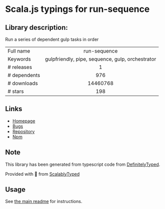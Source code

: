 
# Scala.js typings for run-sequence


## Library description:
Run a series of dependent gulp tasks in order

|                    |                 |
| ------------------ | :-------------: |
| Full name          | run-sequence |
| Keywords           | gulpfriendly, pipe, sequence, gulp, orchestrator |
| # releases         | 1 |
| # dependents       | 976 |
| # downloads        | 14460768 |
| # stars            | 198 |

## Links
- [Homepage](https://github.com/OverZealous/run-sequence)
- [Bugs](https://github.com/OverZealous/run-sequence/issues)
- [Repository](https://github.com/OverZealous/run-sequence)
- [Npm](https://www.npmjs.com/package/run-sequence)
    


## Note
This library has been generated from typescript code from [DefinitelyTyped](https://definitelytyped.org).

Provided with :purple_heart: from [ScalablyTyped](https://github.com/oyvindberg/ScalablyTyped)

## Usage
See [the main readme](../../readme.md) for instructions.


